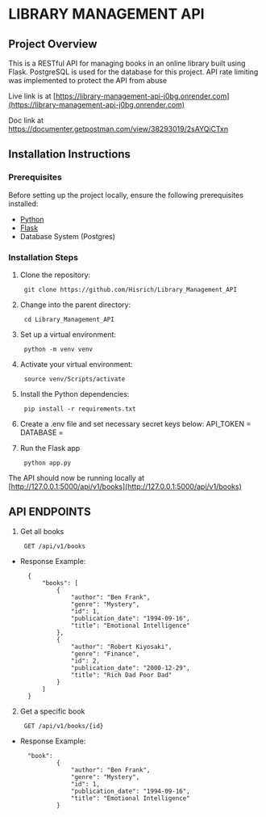 # LIBRARY MANAGEMENT API

## Project Overview
This is a RESTful API for managing books in an online library built using Flask. PostgreSQL is used for the database for this project. API rate limiting was implemented to protect the API from abuse

Live link is at [https://library-management-api-j0bg.onrender.com](https://library-management-api-j0bg.onrender.com)

Doc link at https://documenter.getpostman.com/view/38293019/2sAYQiCTxn


## Installation Instructions

### Prerequisites

Before setting up the project locally, ensure the following prerequisites installed:

- [Python](https://www.python.org/downloads/)
- [Flask](https://pypi.org/project/Flask/)
- Database System (Postgres)


### Installation Steps

1. Clone the repository:

        git clone https://github.com/Hisrich/Library_Management_API

2. Change into the parent directory:

        cd Library_Management_API

3. Set up a virtual environment:

        python -m venv venv

4. Activate your virtual environment:

        source venv/Scripts/activate

5. Install the Python dependencies:

        pip install -r requirements.txt

6. Create a .env file and set necessary secret keys below:
API_TOKEN =
DATABASE =

7. Run the Flask app

        python app.py


The API should now be running locally at [http://127.0.0.1:5000/api/v1/books](http://127.0.0.1:5000/api/v1/books)



## API ENDPOINTS

1. Get all books

        GET /api/v1/books

- Response Example:

        {
            "books": [
                {
                    "author": "Ben Frank",
                    "genre": "Mystery",
                    "id": 1,
                    "publication_date": "1994-09-16",
                    "title": "Emotional Intelligence"
                },
                {
                    "author": "Robert Kiyosaki",
                    "genre": "Finance",
                    "id": 2,
                    "publication_date": "2000-12-29",
                    "title": "Rich Dad Poor Dad"
                }
            ]
        }


2. Get a specific book

        GET /api/v1/books/{id}

- Response Example:

        "book":
                {
                    "author": "Ben Frank",
                    "genre": "Mystery",
                    "id": 1,
                    "publication_date": "1994-09-16",
                    "title": "Emotional Intelligence"
                }

